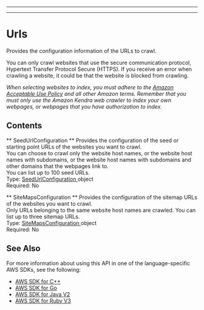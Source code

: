 --------

--------

# Urls<a name="API_Urls"></a>

Provides the configuration information of the URLs to crawl\.

You can only crawl websites that use the secure communication protocol, Hypertext Transfer Protocol Secure \(HTTPS\)\. If you receive an error when crawling a website, it could be that the website is blocked from crawling\.

 *When selecting websites to index, you must adhere to the [Amazon Acceptable Use Policy](https://aws.amazon.com/aup/) and all other Amazon terms\. Remember that you must only use the Amazon Kendra web crawler to index your own webpages, or webpages that you have authorization to index\.* 

## Contents<a name="API_Urls_Contents"></a>

 ** SeedUrlConfiguration **   <a name="Kendra-Type-Urls-SeedUrlConfiguration"></a>
Provides the configuration of the seed or starting point URLs of the websites you want to crawl\.  
You can choose to crawl only the website host names, or the website host names with subdomains, or the website host names with subdomains and other domains that the webpages link to\.  
You can list up to 100 seed URLs\.  
Type: [ SeedUrlConfiguration ](API_SeedUrlConfiguration.md) object  
Required: No

 ** SiteMapsConfiguration **   <a name="Kendra-Type-Urls-SiteMapsConfiguration"></a>
Provides the configuration of the sitemap URLs of the websites you want to crawl\.  
Only URLs belonging to the same website host names are crawled\. You can list up to three sitemap URLs\.  
Type: [ SiteMapsConfiguration ](API_SiteMapsConfiguration.md) object  
Required: No

## See Also<a name="API_Urls_SeeAlso"></a>

For more information about using this API in one of the language\-specific AWS SDKs, see the following:
+  [ AWS SDK for C\+\+](https://docs.aws.amazon.com/goto/SdkForCpp/kendra-2019-02-03/Urls) 
+  [ AWS SDK for Go](https://docs.aws.amazon.com/goto/SdkForGoV1/kendra-2019-02-03/Urls) 
+  [ AWS SDK for Java V2](https://docs.aws.amazon.com/goto/SdkForJavaV2/kendra-2019-02-03/Urls) 
+  [ AWS SDK for Ruby V3](https://docs.aws.amazon.com/goto/SdkForRubyV3/kendra-2019-02-03/Urls) 